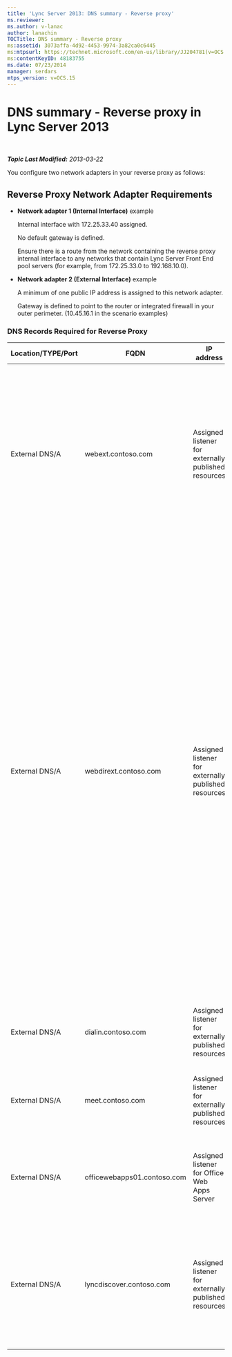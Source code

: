 ```yaml
---
title: 'Lync Server 2013: DNS summary - Reverse proxy'
ms.reviewer: 
ms.author: v-lanac
author: lanachin
TOCTitle: DNS summary - Reverse proxy
ms:assetid: 3073affa-4d92-4453-9974-3a82ca0c6445
ms:mtpsurl: https://technet.microsoft.com/en-us/library/JJ204781(v=OCS.15)
ms:contentKeyID: 48183755
ms.date: 07/23/2014
manager: serdars
mtps_version: v=OCS.15
---
```


<div data-xmlns="http://www.w3.org/1999/xhtml">

<div class="topic" data-xmlns="http://www.w3.org/1999/xhtml" data-msxsl="urn:schemas-microsoft-com:xslt" data-cs="http://msdn.microsoft.com/en-us/">

<div data-asp="http://msdn2.microsoft.com/asp">

# DNS summary - Reverse proxy in Lync Server 2013

</div>

<div id="mainSection">

<div id="mainBody">

<span> </span>

_**Topic Last Modified:** 2013-03-22_

You configure two network adapters in your reverse proxy as follows:

<div>

## Reverse Proxy Network Adapter Requirements

  - **Network adapter 1 (Internal Interface)** example
    
    Internal interface with 172.25.33.40 assigned.
    
    No default gateway is defined.
    
    Ensure there is a route from the network containing the reverse proxy internal interface to any networks that contain Lync Server Front End pool servers (for example, from 172.25.33.0 to 192.168.10.0).

  - **Network adapter 2 (External Interface)** example
    
    A minimum of one public IP address is assigned to this network adapter.
    
    Gateway is defined to point to the router or integrated firewall in your outer perimeter. (10.45.16.1 in the scenario examples)

### DNS Records Required for Reverse Proxy

<table>
<colgroup>
<col style="width: 25%" />
<col style="width: 25%" />
<col style="width: 25%" />
<col style="width: 25%" />
</colgroup>
<thead>
<tr class="header">
<th>Location/TYPE/Port</th>
<th>FQDN</th>
<th>IP address</th>
<th>Maps to/comments</th>
</tr>
</thead>
<tbody>
<tr class="odd">
<td><p>External DNS/A</p></td>
<td><p>webext.contoso.com</p></td>
<td><p>Assigned listener for externally published resources</p></td>
<td><p>External web services from the internal deployment. Additional records can be defined and created for all pools and single servers for any SIP domain that will use this reverse proxy, and has defined external web services.</p></td>
</tr>
<tr class="even">
<td><p>External DNS/A</p></td>
<td><p>webdirext.contoso.com</p></td>
<td><p>Assigned listener for externally published resources</p></td>
<td><p>External web services for the Directors or Director pools in your deployment. You can define as many Directors as there are distinct Directors, of which may be associated with other SIP domains.</p>
<div>

> [!IMPORTANT]  
> Defining the DNS records for and publishing the Directors is not an either the Front End pool or the Director decision. You must define and publish both the Director and the Front End pool external web services if you are using Directors. Specific traffic types (for authentication and other uses) will be sent to the Director first, if it is defined in the topology.


</div></td>
</tr>
<tr class="odd">
<td><p>External DNS/A</p></td>
<td><p>dialin.contoso.com</p></td>
<td><p>Assigned listener for externally published resources</p></td>
<td><p>Dial-in conferencing published externally</p></td>
</tr>
<tr class="even">
<td><p>External DNS/A</p></td>
<td><p>meet.contoso.com</p></td>
<td><p>Assigned listener for externally published resources</p></td>
<td><p>Conferences published externally</p></td>
</tr>
<tr class="odd">
<td><p>External DNS/A</p></td>
<td><p>officewebapps01.contoso.com</p></td>
<td><p>Assigned listener for Office Web Apps Server</p></td>
<td><p>Office Web Apps Server deployed internally or in the perimeter, and published for external client access</p></td>
</tr>
<tr class="even">
<td><p>External DNS/A</p></td>
<td><p>lyncdiscover.contoso.com</p></td>
<td><p>Assigned listener for externally published resources</p></td>
<td><p>Lync Discover External record for externally published AutoDiscover, and includes Mobility, Microsoft Lync Web App, and scheduler Web app</p></td>
</tr>
</tbody>
</table>


</div>

</div>

<span> </span>

</div>

</div>

</div>

